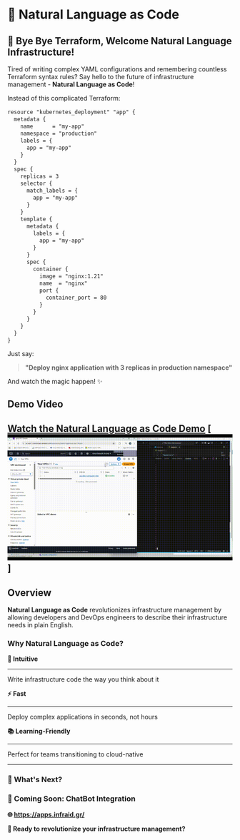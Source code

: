 # 🚀 Natural Language as Code

## 👋 Bye Bye Terraform, Welcome Natural Language Infrastructure! 

Tired of writing complex YAML configurations and remembering countless Terraform syntax rules? Say hello to the future of infrastructure management - **Natural Language as Code**! 

Instead of this complicated Terraform:

```hcl
resource "kubernetes_deployment" "app" {
  metadata {
    name      = "my-app"
    namespace = "production"
    labels = {
      app = "my-app"
    }
  }
  spec {
    replicas = 3
    selector {
      match_labels = {
        app = "my-app"
      }
    }
    template {
      metadata {
        labels = {
          app = "my-app"
        }
      }
      spec {
        container {
          image = "nginx:1.21"
          name  = "nginx"
          port {
            container_port = 80
          }
        }
      }
    }
  }
}
```

Just say:
> **"Deploy nginx application with 3 replicas in production namespace"**

And watch the magic happen! ✨

## Demo Video

[Watch the Natural Language as Code Demo](./aws_nlp.mp4) 
[![Natural Language as Code Demo](./aws_nlp.gif)]
---

##  Overview

**Natural Language as Code** revolutionizes infrastructure management by allowing developers and DevOps engineers to describe their infrastructure needs in plain English.

### Why Natural Language as Code?

**🎯 Intuitive**
___
Write infrastructure code the way you think about it

**⚡ Fast**
___
Deploy complex applications in seconds, not hours

**📚 Learning-Friendly**
___
Perfect for teams transitioning to cloud-native

---

### 🔮 What's Next?

### 🤖 Coming Soon: ChatBot Integration

**🌐 https://apps.infraid.gr/**

**🚀 Ready to revolutionize your infrastructure management?**
